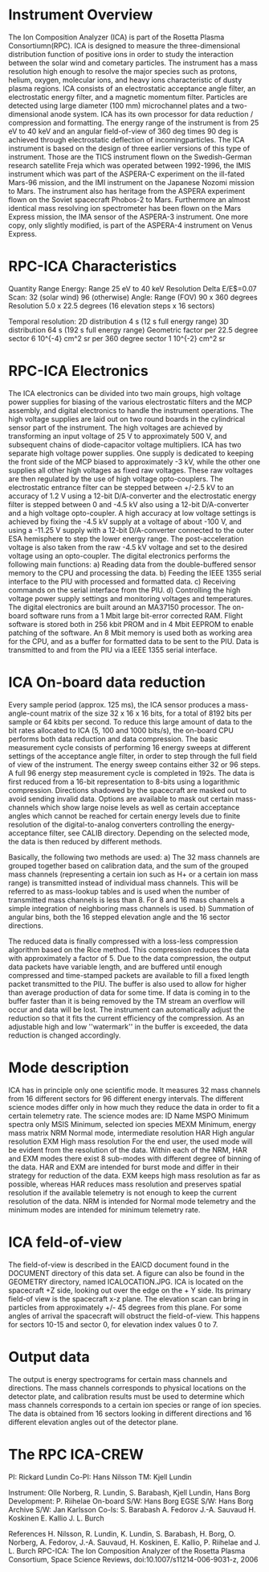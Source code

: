 
 
Instrument Overview
===================
The Ion Composition Analyzer (ICA) is part of the Rosetta Plasma
Consortiumn(RPC). ICA is designed to measure the three-dimensional
distribution function of positive ions in order to study the
interaction between the solar wind and cometary particles. The
instrument has a mass resolution high enough to resolve the major
species such as protons, helium, oxygen, molecular ions, and heavy
ions characteristic of dusty plasma regions. ICA consists of an
electrostatic acceptance angle filter, an electrostatic energy filter,
and a magnetic momentum filter. Particles are detected using large
diameter (100 mm) microchannel plates and a two-dimensional anode
system. ICA has its own processor for data reduction / compression and
formatting. The energy range of the instrument is from 25 eV to 40 keV
and an angular field-of-view of 360 deg times 90 deg is achieved
through electrostatic deflection of incomingparticles.
The ICA instrument is based on the design of three earlier versions
of this type of instrument. Those are the TICS instrument flown on the
Swedish-German research satellite Freja which was operated between
1992-1996, the IMIS instrument which was part of the ASPERA-C
experiment on the ill-fated Mars-96 mission, and the IMI instrument
on the Japanese Nozomi mission to Mars. The instrument also has
heritage from the ASPERA experiment flown on the Soviet spacecraft
Phobos-2 to Mars. Furthermore an almost identical mass resolving
ion spectrometer has been flown on the Mars Express mission, the IMA
sensor of the ASPERA-3 instrument. One more copy, only slightly
modified, is part of the ASPERA-4 instrument on Venus Express.
 
RPC-ICA  Characteristics
============================
Quantity                Range
Energy: Range           25 eV to 40 keV
        Resolution      Delta E/E$=0.07
Scan:   32 (solar wind) 96 (otherwise)
Angle:  Range (FOV)     90 x 360 degrees
        Resolution      5.0 x 22.5 degrees (16 elevation steps x 16
                        sectors)
 
Temporal
resolution: 2D distribution 4 s (12 s full energy range)
            3D distribution 64 s (192 s full energy range)
Geometric factor
per 22.5 degree sector  6 10^{-4} cm^2 sr
per 360 degree sector   1 10^{-2} cm^2 sr
 
 
RPC-ICA Electronics
===================
 
The ICA electronics can be divided into two main groups, high voltage
power supplies for biasing of the various electrostatic filters and
the MCP assembly, and digital electronics to handle the instrument
operations. The high voltage supplies are laid out on two round boards
in the cylindrical sensor part of the instrument. The high voltages
are achieved by transforming an input voltage of 25 V to
approximately 500 V, and subsequent chains of diode-capacitor voltage
multipliers. ICA has two separate high
voltage power supplies. One supply is dedicated to keeping the front
side of the MCP biased to approximately -3 kV, while the other one
supplies all other high voltages as fixed raw voltages. These raw
voltages are then regulated by the use of high voltage opto-couplers.
The electrostatic entrance filter can be stepped between +/-2.5 kV
to an accuracy of 1.2 V using a 12-bit D/A-converter and the
electrostatic energy filter is stepped between 0 and -4.5 kV also
using a 12-bit D/A-converter and a high voltage opto-coupler. A high
accuracy at low voltage settings is achieved by fixing the -4.5 kV
supply at a voltage of about -100 V, and using a -11.25 V supply
with a 12-bit D/A-converter connected to the outer ESA hemisphere
to step the lower energy range. The post-acceleration voltage is
also taken from the raw -4.5 kV voltage and set to the desired
voltage using an opto-coupler. The digital electronics performs
the following main functions:
a) Reading data from the double-buffered sensor memory to the CPU and
processing the data.
b) Feeding the IEEE 1355 serial interface to the PIU with processed
and formatted data.
c) Receiving commands on the serial interface from the PIU.
d) Controlling the high voltage power supply settings and monitoring
voltages and temperatures.
The digital electronics are built around an MA37150 processor. The
on-board software runs from a 1 Mbit large bit-error corrected RAM.
Flight software is stored both in 256 kbit PROM and in 4 Mbit EEPROM
to enable patching of the software. An 8 Mbit memory is used both as
working area for the CPU, and as a buffer for formatted data to be
sent to the PIU. Data is transmitted to and from the PIU via a IEEE
1355 serial interface.
 
ICA On-board data reduction
============================
Every sample period (approx. 125 ms), the ICA sensor produces a
mass-angle-count matrix of the size 32 x 16 x 16 bits, for a total of
8192 bits per sample or 64 kbits per second. To reduce this large
amount of data to the bit rates allocated to ICA (5, 100 and 1000
bits/s), the on-board CPU performs both data reduction and data
compression. The basic measurement cycle consists of performing 16
energy sweeps at different settings of the acceptance angle filter,
in order to step through the full field of view of the instrument.
The energy sweep contains either 32 or 96 steps. A full 96 energy step
measurement cycle is completed in 192s.
The data is first reduced from a 16-bit representation to 8-bits
using a logarithmic compression. Directions shadowed by the spacecraft
are masked out to avoid sending invalid data. Options are available to
mask out certain mass-channels which show large noise levels as well
as certain acceptance angles which cannot be reached for certain
energy levels due to finite resolution of the digital-to-analog
converters controlling the energy-acceptance filter, see CALIB
directory. Depending on the selected mode, the data is then reduced
by different methods.
 
Basically, the following two methods are used:
a) The 32 mass channels are grouped together based on calibration
data, and the sum of the grouped mass channels (representing a certain
ion such as H+ or a certain ion mass range) is transmitted instead of
individual mass channels.
This will be referred to as mass-lookup tables and is used when the
number of transmitted mass channels is less than 8. For 8 and 16 mass
channels a simple integration of neighboring mass channels is used.
b) Summation of angular bins, both the 16 stepped elevation angle and
the 16 sector directions.
 
The reduced data is finally compressed with a loss-less compression
algorithm based on the Rice method. This compression reduces the data
with approximately a factor of 5. Due to the data compression, the
output data packets have variable length, and are buffered until
enough compressed and time-stamped packets are available to fill a
fixed length packet transmitted to the PIU.
The buffer is also used to allow for higher than average production
of data for some time. If data is coming in to the buffer faster than
it is being removed by the TM stream an overflow will occur and data
will be lost. The instrument can automatically adjust the reduction
so that it fits the current efficiency of the compression. As an
adjustable high and low ''watermark'' in the buffer is exceeded,
the data reduction is changed accordingly.
 
Mode description
=================
ICA has in principle only one scientific mode. It measures 32 mass
channels from 16 different sectors for 96 different energy intervals.
The different science modes differ only in how much they reduce the
data in order to fit a certain telemetry rate. The science modes are:
ID       Name
MSPO     Minimum spectra only
MSIS     Minimum, selected ion species
MEXM     Minimum, energy mass matrix
NRM      Normal mode, intermediate resolution
HAR      High angular resolution
EXM      High mass resolution
For the end user, the used mode will be evident from the resolution
of the data. Within each of the NRM, HAR and EXM modes there exist 8
sub-modes with different degree of binning of the data. HAR and EXM
are intended for burst mode and differ in their strategy for reduction
of the data. EXM keeps high mass resolution as far as possible,
whereas HAR reduces mass resolution and preserves spatial resolution
if the available telemetry is not enough to keep the current
resolution of the data. NRM is intended for Normal mode telemetry
and the minimum modes are intended for minimum telemetry rate.
 
ICA feld-of-view
=================
The field-of-view is described in the EAICD document found in the
DOCUMENT directory of this data set. A figure can also be found in the
GEOMETRY directory, named ICALOCATION.JPG. ICA is located on the
spacecraft +Z side, looking out over the edge on the + Y side. Its
primary field-of view is the spacecraft x-z plane. The elevation scan
can bring in particles from approximately +/- 45 degrees from this
plane. For some angles of arrival the spacecraft will obstruct the
field-of-view. This happens for sectors 10-15 and sector 0, for
elevation index values 0 to 7.
 
Output data
===========
The output is energy spectrograms for certain mass channels and
directions. The mass channels corresponds to physical locations on
the detector plate, and calibration results must be used to determine
which mass channels corresponds to a certain ion species or range of
ion species. The data is obtained from 16 sectors looking in different
directions and 16 different elevation angles out of the detector
plane.
 
The RPC ICA-CREW
================
PI:           Rickard Lundin
Co-PI:        Hans Nilsson
TM:           Kjell Lundin
 
Instrument:   Olle Norberg, R. Lundin, S. Barabash, Kjell Lundin,
Hans Borg
Development:  P. Riihelae
On-board S/W: Hans Borg
EGSE S/W:     Hans Borg
Archive S/W:  Jan Karlsson
Co-Is:
S. Barabash
A. Fedorov
J.-A. Sauvaud
H. Koskinen
E. Kallio
J. L. Burch
 
References
H. Nilsson, R. Lundin, K. Lundin, S. Barabash, H. Borg, O. Norberg,
A. Fedorov, J.-A. Sauvaud, H. Koskinen, E. Kallio, P. Riihelae and
J. L. Burch RPC-ICA:  The  Ion Composition Analyzer of the Rosetta
Plasma Consortium, Space Science Reviews,
doi:10.1007/s11214-006-9031-z, 2006

        